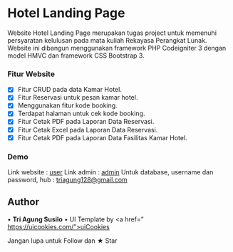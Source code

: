 # Hotel Landing Page

Website Hotel Landing Page merupakan tugas project untuk memenuhi persyaratan kelulusan pada mata kuliah Rekayasa Perangkat Lunak. 
Website ini dibangun menggunakan framework PHP Codeigniter 3 dengan model HMVC dan framework CSS Bootstrap 3.

### Fitur Website
*[x] Fitur CRUD pada data Kamar Hotel.
*[x] Fitur Reservasi untuk pesan kamar hotel.
*[x] Menggunakan fitur kode booking.
*[x] Terdapat halaman untuk cek kode booking.
*[x] Fitur Cetak PDF pada Laporan Data  Reservasi.
*[x] Fitur Cetak Excel pada Laporan Data Reservasi.
*[x] Fitur Cetak PDF pada Laporan Data Fasilitas Kamar Hotel.

### Demo
Link website : <a href=”https://hotel-landing-page.000webhostapp.com/”>user</a>
Link admin : <a href=”https://hotel-landing-page.000webhostapp.com/login”>admin</a>
Untuk database, username dan password, hub : triagung128@gmail.com

## Author
•	**Tri Agung Susilo**
•	UI Template by <a href=” https://uicookies.com/”>uiCookies</a>

Jangan lupa untuk Follow dan ★ Star

